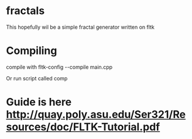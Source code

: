# fractals

This hopefully wil be a simple fractal generator written on fltk

# Compiling

compile with fltk-config --compile main.cpp

Or run script called comp
# Guide is here http://quay.poly.asu.edu/Ser321/Resources/doc/FLTK-Tutorial.pdf
